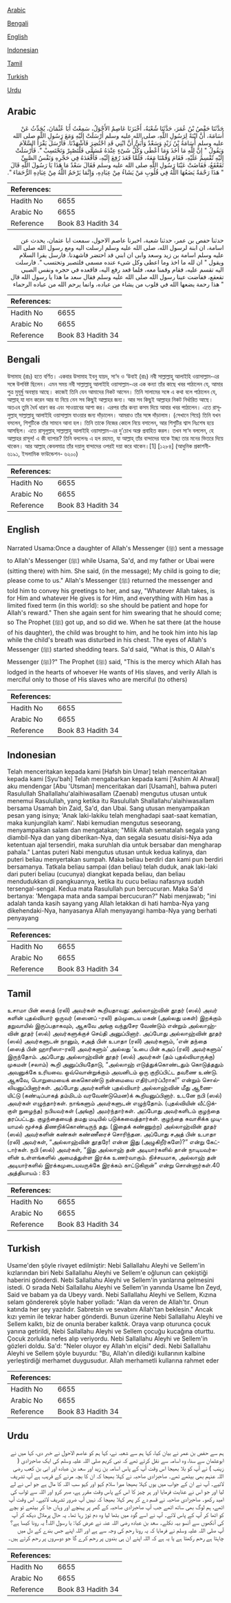 [Arabic](#arabic)

[Bengali](#bengali)

[English](#english)

[Indonesian](#indonesian)

[Tamil](#tamil)

[Turkish](#turkish)

[Urdu](#urdu)

## Arabic


<div dir="rtl" lang="ar" style={{fontSize:'larger',backgroundColor:'#f8f9fa',padding:20}}>
حَدَّثَنَا حَفْصُ بْنُ عُمَرَ، حَدَّثَنَا شُعْبَةُ، أَخْبَرَنَا عَاصِمٌ الأَحْوَلُ، سَمِعْتُ أَبَا عُثْمَانَ، يُحَدِّثُ عَنْ أُسَامَةَ، أَنَّ ابْنَةً لِرَسُولِ اللَّهِ، صلى الله عليه وسلم أَرْسَلَتْ إِلَيْهِ وَمَعَ رَسُولِ اللَّهِ صلى الله عليه وسلم أُسَامَةُ بْنُ زَيْدٍ وَسَعْدٌ وَأُبَىٌّ أَنَّ ابْنِي قَدِ احْتُضِرَ فَاشْهَدْنَا‏.‏ فَأَرْسَلَ يَقْرَأُ السَّلاَمَ وَيَقُولُ ‏"‏ إِنَّ لِلَّهِ مَا أَخَذَ وَمَا أَعْطَى وَكُلُّ شَىْءٍ عِنْدَهُ مُسَمًّى فَلْتَصْبِرْ وَتَحْتَسِبْ ‏"‏‏.‏ فَأَرْسَلَتْ إِلَيْهِ تُقْسِمُ عَلَيْهِ، فَقَامَ وَقُمْنَا مَعَهُ، فَلَمَّا قَعَدَ رُفِعَ إِلَيْهِ، فَأَقْعَدَهُ فِي حَجْرِهِ وَنَفْسُ الصَّبِيِّ تَقَعْقَعُ، فَفَاضَتْ عَيْنَا رَسُولِ اللَّهِ صلى الله عليه وسلم فَقَالَ سَعْدٌ مَا هَذَا يَا رَسُولَ اللَّهِ قَالَ ‏"‏ هَذَا رَحْمَةٌ يَضَعُهَا اللَّهُ فِي قُلُوبِ مَنْ يَشَاءُ مِنْ عِبَادِهِ، وَإِنَّمَا يَرْحَمُ اللَّهُ مِنْ عِبَادِهِ الرُّحَمَاءَ ‏"‏‏.‏
</div>
<div style={{backgroundColor:'#f8f9fa',padding:20, marginBottom: 10}}><table> <thead> <tr> <th>References:</th> <th></th> </tr> </thead> <tbody><tr><td>Hadith No</td><td>6655</td></tr><tr><td>Arabic No</td><td>6655</td></tr><tr><td>Reference</td><td>Book 83 Hadith 34</td></tr></tbody></table></div>


<div dir="rtl" lang="ar" style={{fontSize:'larger',backgroundColor:'#f8f9fa',padding:20}}>
حدثنا حفص بن عمر، حدثنا شعبة، اخبرنا عاصم الاحول، سمعت ابا عثمان، يحدث عن اسامة، ان ابنة لرسول الله، صلى الله عليه وسلم ارسلت اليه ومع رسول الله صلى الله عليه وسلم اسامة بن زيد وسعد وابى ان ابني قد احتضر فاشهدنا. فارسل يقرا السلام ويقول " ان لله ما اخذ وما اعطى وكل شىء عنده مسمى فلتصبر وتحتسب ". فارسلت اليه تقسم عليه، فقام وقمنا معه، فلما قعد رفع اليه، فاقعده في حجره ونفس الصبي تقعقع، ففاضت عينا رسول الله صلى الله عليه وسلم فقال سعد ما هذا يا رسول الله قال " هذا رحمة يضعها الله في قلوب من يشاء من عباده، وانما يرحم الله من عباده الرحماء
</div>
<div style={{backgroundColor:'#f8f9fa',padding:20, marginBottom: 10}}><table> <thead> <tr> <th>References:</th> <th></th> </tr> </thead> <tbody><tr><td>Hadith No</td><td>6655</td></tr><tr><td>Arabic No</td><td>6655</td></tr><tr><td>Reference</td><td>Book 83 Hadith 34</td></tr></tbody></table></div>

## Bengali


<div dir="ltr" lang="bn" style={{fontSize:'larger',backgroundColor:'#f8f9fa',padding:20}}>
উসামাহ (রাঃ) হতে বর্ণিত। একবার উসামাহ ইবনু যায়দ, সা‘দ ও ‘উবাই (রাঃ) নবী সাল্লাল্লাহু আলাইহি ওয়াসাল্লাম-এর সঙ্গে উপবিষ্ট ছিলেন। এমন সময় নবী সাল্লাল্লাহু আলাইহি ওয়াসাল্লাম-এর এক কন্যা তাঁর কাছে খবর পাঠালেন যে, আমার পুত্র মুমূর্ষু অবস্থায় আছে। কাজেই তিনি যেন আমাদের নিকট আসেন। তিনি সালামের সঙ্গে এ কথা বলে পাঠালেন যে, আল্লাহ্ যা দান করেন আর যা নিয়ে নেন সব কিছুই আল্লাহর জন্য। আর সব কিছুই আল্লাহর নিকট নির্ধারিত আছে। অতএব তুমি ধৈর্য ধারণ কর এবং সাওয়াবের আশা কর। এরপর তাঁর কন্যা কসম দিয়ে আবার খবর পাঠালেন। এতে রাসূলুল্লাহ্ সাল্লাল্লাহু আলাইহি ওয়াসাল্লাম যাওয়ার জন্য দাঁড়ালেন। আমরাও তাঁর সঙ্গে দাঁড়ালাম। (সেখানে গিয়ে) তিনি যখন বসলেন, শিশুটিকে তাঁর সামনে আনা হল। তিনি তাকে নিজের কোলে নিয়ে বসালেন, আর শিশুটির শ্বাস নিঃশেষ হয়ে আসছিল। এতে রাসূলুল্লাহ্ সাল্লাল্লাহু আলাইহি ওয়াসাল্লাম-এর দু’চোখ অশ্রু প্রবাহিত করল। তখন সা‘দ বললেন, হে আল্লাহর রাসূল! এ কী ব্যাপার? তিনি বললেনঃ এ হল রহমত, যা আল্লাহ্ তাঁর বান্দাদের যাকে ইচ্ছা তার মনের ভিতরে দিয়ে থাকেন। আর আল্লাহ্ কেবলমাত্র তাঁর দয়ালু বান্দাদের ওপরই দয়া করে থাকেন।[1] [১২৮৪] (আধুনিক প্রকাশনী- ৬১৯১, ইসলামিক ফাউন্ডেশন- ৬২০০)
</div>
<div style={{backgroundColor:'#f8f9fa',padding:20, marginBottom: 10}}><table> <thead> <tr> <th>References:</th> <th></th> </tr> </thead> <tbody><tr><td>Hadith No</td><td>6655</td></tr><tr><td>Arabic No</td><td>6655</td></tr><tr><td>Reference</td><td>Book 83 Hadith 34</td></tr></tbody></table></div>

## English


<div dir="ltr" lang="en" style={{fontSize:'larger',backgroundColor:'#f8f9fa',padding:20}}>
Narrated Usama:Once a daughter of Allah's Messenger (ﷺ) sent a message to Allah's Messenger (ﷺ) while Usama, Sa'd, and my father or Ubai were (sitting there) with him. She said, (in the message); My child is going to die; please come to us." Allah's Messenger (ﷺ) returned the messenger and told him to convey his greetings to her, and say, "Whatever Allah takes, is for Him and whatever He gives is for Him, and everything with Him has a limited fixed term (in this world): so she should be patient and hope for Allah's reward." Then she again sent for him swearing that he should come; so The Prophet (ﷺ) got up, and so did we. When he sat there (at the house of his daughter), the child was brought to him, and he took him into his lap while the child's breath was disturbed in his chest. The eyes of Allah's Messenger (ﷺ) started shedding tears. Sa'd said, "What is this, O Allah's Messenger (ﷺ)?" The Prophet (ﷺ) said, "This is the mercy which Allah has lodged in the hearts of whoever He wants of His slaves, and verily Allah is merciful only to those of His slaves who are merciful (to others)
</div>
<div style={{backgroundColor:'#f8f9fa',padding:20, marginBottom: 10}}><table> <thead> <tr> <th>References:</th> <th></th> </tr> </thead> <tbody><tr><td>Hadith No</td><td>6655</td></tr><tr><td>Arabic No</td><td>6655</td></tr><tr><td>Reference</td><td>Book 83 Hadith 34</td></tr></tbody></table></div>

## Indonesian


<div dir="ltr" lang="id" style={{fontSize:'larger',backgroundColor:'#f8f9fa',padding:20}}>
Telah menceritakan kepada kami [Hafsh bin Umar] telah menceritakan kepada kami [Syu'bah] Telah mengabarkan kepada kami ['Ashim Al Ahwal] aku mendengar [Abu 'Utsman] menceritakan dari [Usamah], bahwa puteri Rasulullah Shallallahu'alaihiwasallam (Zaenab) mengutus utusan untuk menemui Rasulullah, yang ketika itu Rasulullah Shallallahu'alaihiwasallam bersama Usamah bin Zaid, Sa'd, dan Ubai. Sang utusan menyampaikan pesan yang isinya; 'Anak laki-lakiku telah menghadapi saat-saat kematian, maka kunjungilah kami'. Nabi kemudian mengutus seseorang, menyampaikan salam dan mengatakan; "Milik Allah sematalah segala yang diambil-Nya dan yang diberikan-Nya, dan segala sesuatu disisi-Nya ada ketentuan ajal tersendiri, maka suruhlah dia untuk bersabar dan mengharap pahala." Lantas puteri Nabi mengutus utusan untuk kedua kalinya, dan puteri beliau menyertakan sumpah. Maka beliau berdiri dan kami pun berdiri bersamanya. Tatkala beliau sampai (dan beliau) telah duduk, anak laki-laki dari puteri beliau (cucunya) diangkat kepada beliau, dan beliau mendudukkan di pangkuannya, ketika itu cucu beliau nafasnya sudah tersengal-sengal. Kedua mata Rasulullah pun bercucuran. Maka Sa'd bertanya: 'Mengapa mata anda sampai bercucuran?" Nabi menjawab; "ini adalah tanda kasih sayang yang Allah letakkan di hati hamba-Nya yang dikehendaki-Nya, hanyasanya Allah menyayangi hamba-Nya yang berhati penyayang
</div>
<div style={{backgroundColor:'#f8f9fa',padding:20, marginBottom: 10}}><table> <thead> <tr> <th>References:</th> <th></th> </tr> </thead> <tbody><tr><td>Hadith No</td><td>6655</td></tr><tr><td>Arabic No</td><td>6655</td></tr><tr><td>Reference</td><td>Book 83 Hadith 34</td></tr></tbody></table></div>

## Tamil


<div dir="ltr" lang="ta" style={{fontSize:'larger',backgroundColor:'#f8f9fa',padding:20}}>
உசாமா பின் ஸைத் (ரலி) அவர்கள் கூறியதாவது: அல்லாஹ்வின் தூதர் (ஸல்) அவர் களின் புதல்வியார் ஒருவர் (ஸைனப் -ரலி) தம்முடைய மகன் (அல்லது மகள்) இறக்கும் தறுவாயில் இருப்பதாகவும், ஆகவே அங்கு வந்துசேர வேண்டும் என்றும் அல்லாஹ்வின் தூதர் (ஸல்) அவர்களுக்குச் செய்தி அனுப்பினார். அப்போது அல்லாஹ்வின் தூதர் (ஸல்) அவர்களுடன் நானும், சஅத் பின் உபாதா (ரலி) அவர்களும், ‘என் தந்தை (ஸைத் பின் ஹாரிஸா-ரலி) அவர்களும்’ அல்லது ‘உபை பின் கஅப் (ரலி) அவர்களும்’ இருந்தோம். அப்போது அல்லாஹ்வின் தூதர் (ஸல்) அவர்கள் (தம் புதல்வியாருக்கு) முகமன் (சலாம்) கூறி அனுப்பியதோடு, “அல்லாஹ் எடுத்துக்கொண்டதும் கொடுத்ததும் அவனுக்கே உரியவை. ஒவ்வொன்றுக்கும் அவனிடம் ஒரு குறிப்பிட்ட தவணை உண்டு. ஆகவே, பொறுமையைக் கைகொண்டு நன்மையை எதிர்பார்ப்பீராக!” என்றும் சொல்லியனுப்பினார்கள். அப்போது அவர்களின் புதல்வியார் அல்லாஹ்வின் மீது ஆணையிட்டு (கண்டிப்பாகத் தம்மிடம் வரவேண்டுமென)க் கூறியனுப்பினார். உடனே நபி (ஸல்) அவர்கள் எழுந்தார்கள். நாங்களும் அவர்களுடன் எழுந்தோம். (புதல்வியின் வீட்டுக்குள் நுழைந்த) நபியவர்கள் (அங்கு) அமர்ந்தார்கள். அப்போது அவர்களிடம் குழந்தை தரப்பட்டது. குழந்தையைத் தமது மடியில் படுக்கவைத்தார்கள். குழந்தை சுவாசிக்க முடியாமல் மூச்சுத் திணறிக்கொண்டிருந் தது. (இதைக் கண்ணுற்ற) அல்லாஹ்வின் தூதர் (ஸல்) அவர்களின் கண்கள் கண்ணீரைச் சொரிந்தன. அப்போது சஅத் பின் உபாதா (ரலி) அவர்கள், “அல்லாஹ்வின் தூதரே! என்ன இது (அழுகிறீர்களே)?” என்று கேட்டார்கள். நபி (ஸல்) அவர்கள், “இது அல்லாஹ் தன் அடியார்களில் தான் நாடியவர்களின் உள்ளங்களில் அமைத்துள்ள இரக்க உணர்வாகும். நிச்சயமாக, அல்லாஹ் தன் அடியார்களில் இரக்கமுடையவருக்கே இரக்கம் காட்டுகிறான்” என்று சொன்னார்கள்.40 அத்தியாயம் : 83
</div>
<div style={{backgroundColor:'#f8f9fa',padding:20, marginBottom: 10}}><table> <thead> <tr> <th>References:</th> <th></th> </tr> </thead> <tbody><tr><td>Hadith No</td><td>6655</td></tr><tr><td>Arabic No</td><td>6655</td></tr><tr><td>Reference</td><td>Book 83 Hadith 34</td></tr></tbody></table></div>

## Turkish


<div dir="ltr" lang="tr" style={{fontSize:'larger',backgroundColor:'#f8f9fa',padding:20}}>
Usame'den şöyle rivayet edilmiştir: Nebi Sallallahu Aleyhi ve Sellem'in kızlarından biri Nebi Sallallahu Aleyhi ve Sellem'e oğlunun can çekiştiği haberini gönderdi. Nebi Sallallahu Aleyhi ve Sellem'in yanlarına gelmesini istedi. O sırada Nebi Sallallahu Aleyhi ve Sellem'in yanında Usame İbn Zeyd, Said ve babam ya da Ubeyy vardı. Nebi Sallallahu Aleyhi ve Sellem, Kızına selam göndererek şöyle haber yolladı: "Alan da veren de Allah'tır. Onun katında her şey yazılıdır. Sabretsin ve sevabını Allah'tan beklesin." Ancak kızı yemin ile tekrar haber gönderdi. Bunun üzerine Nebi Sallallahu Aleyhi ve Sellem kalktı, biz de onunla beraber kalktık. Oraya varıp oturunca çocuk yanına getirildi, Nebi Sallallahu Aleyhi ve Sellem çocuğu kucağına oturttu. Çocuk zorlukla nefes alıp veriyordu. Nebi Sallallahu Aleyhi ve Sellem'in gözleri doldu. Sa'd: "Neler oluyor ey Allah'ın elçisi" dedi. Nebi Sallallahu Aleyhi ve Sellem şöyle buyurdu: "Bu, Allah'ın dilediği kullarının kalbine yerleştirdiği merhamet duygusudur. Allah merhametli kullarına rahmet eder
</div>
<div style={{backgroundColor:'#f8f9fa',padding:20, marginBottom: 10}}><table> <thead> <tr> <th>References:</th> <th></th> </tr> </thead> <tbody><tr><td>Hadith No</td><td>6655</td></tr><tr><td>Arabic No</td><td>6655</td></tr><tr><td>Reference</td><td>Book 83 Hadith 34</td></tr></tbody></table></div>

## Urdu


<div dir="rtl" lang="ur" style={{fontSize:'larger',backgroundColor:'#f8f9fa',padding:20}}>
ہم سے حفص بن عمر نے بیان کیا، کہا ہم سے شعبہ نے، کہا ہم کو عاصم الاحول نے خبر دی، کہا میں نے ابوعثمان سے سنا، وہ اسامہ سے نقل کرتے تھے کہ نبی کریم صلی اللہ علیہ وسلم کی ایک صاحبزادی ( زینب ) نے آپ کو بلا بھیجا اس وقت آپ کے پاس اسامہ بن زید اور سعد بن عبادہ اور ابی بن کعب رضی اللہ عنہم بھی بیٹھے تھے۔ صاحبزادی صاحبہ نے کہلا بھیجا کہ ان کا بچہ مرنے کے قریب ہے آپ تشریف لائیے۔ آپ نے ان کے جواب میں یوں کہلا بھیجا میرا سلام کہو اور کہو سب اللہ کا مال ہے جو اس نے لے لیا اور جو اس نے عنایت فرمایا اور ہر چیز کا اس کے پاس وقت مقرر ہے، صبر کرو اور اللہ سے ثواب کی امید رکھو۔ صاحبزادی صاحبہ نے قسم دے کر پھر کہلا بھیجا کہ نہیں آپ ضرور تشریف لائیے۔ اس وقت آپ اٹھے، ہم لوگ بھی ساتھ اٹھے جب آپ صاحبزادی صاحبہ کے گھر پر پہنچے اور وہاں جا کر بیٹھے تو بچے کو اٹھا کر آپ کے پاس لائے۔ آپ نے اسے گود میں بٹھا لیا وہ دم توڑ رہا تھا۔ یہ حال پرملال دیکھ کر آپ کی آنکھوں سے آنسو بہہ نکلے۔ سعد بن عبادہ رضی اللہ عنہ نے عرض کیا: یا رسول اللہ! یہ رونا کیسا ہے؟ آپ صلی اللہ علیہ وسلم نے فرمایا کہ یہ رونا رحم کی وجہ سے ہے اور اللہ اپنے جس بندے کے دل میں چاہتا ہے رحم رکھتا ہے یا یہ ہے کہ اللہ اپنے ان ہی بندوں پر رحم کرے گا جو دوسروں پر رحم کرتے ہیں۔
</div>
<div style={{backgroundColor:'#f8f9fa',padding:20, marginBottom: 10}}><table> <thead> <tr> <th>References:</th> <th></th> </tr> </thead> <tbody><tr><td>Hadith No</td><td>6655</td></tr><tr><td>Arabic No</td><td>6655</td></tr><tr><td>Reference</td><td>Book 83 Hadith 34</td></tr></tbody></table></div>